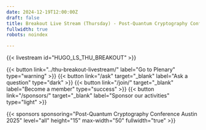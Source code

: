 ```yaml
---
date: 2024-12-19T12:00:00Z
draft: false
title: Breakout Live Stream (Thursday) - Post-Quantum Cryptography Conference Austin
fullwidth: true
robots: noindex

---
```


{{< livestream id="HUGO_LS_THU_BREAKOUT" >}}

{{< button link="../thu-breakout-livestream/" label="Go to Plenary" type="warning" >}} 
{{< button link="/ask" target="_blank" label="Ask a question" type="dark" >}} 
{{< button link="/join/" target="_blank" label="Become a member" type="success" >}} 
{{< button link="/sponsors/" target="_blank" label="Sponsor our activities" type="light" >}}

{{< sponsors sponsoring="Post-Quantum Cryptography Conference Austin 2025" level="all" height="15" max-width="50" fullwidth="true" >}}
